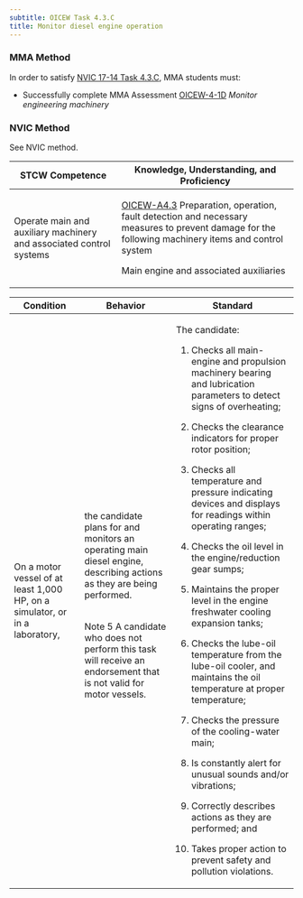 ```yaml
---
subtitle: OICEW Task 4.3.C 
title: Monitor diesel engine operation
---
```



### MMA Method

In order to satisfy  [NVIC 17-14  Task  4.3.C]({{site.baseurl}}/assets/images/nvic-17-14.pdf), MMA students must:

* Successfully complete MMA Assessment [OICEW-4-1D]({{site.baseurl}}/assessments/Engine/OICEW-4-1D) *Monitor engineering machinery*


### NVIC Method

<a onclick="togglevisibility('nvic_methods')" >See NVIC method.</a>

<div id='nvic_methods' class='hide'>

<table>
<thead>
<tr>
<th class='forty'> STCW Competence </th>
<th class='sixty'> Knowledge, Understanding, and Proficiency </th>
</tr>
</thead>




<tbody>
<tr><td markdown='1'>

Operate main and auxiliary machinery and associated control systems

</td><td markdown='1'>

[OICEW-A4.3](../../tables/31.html#OICEW-A4.3) Preparation, operation, fault detection and necessary measures to prevent damage for the following machinery items and control system 

Main engine and associated auxiliaries

</td></tr>


</tbody>
</table>


<table>
<thead>
<tr><th class='twenty'>  Condition </th><th class='twenty'> Behavior </th><th  class='sixty'>Standard </th></tr>
</thead>
<tbody >



<tr><td markdown='1'>

On a motor vessel of at least 1,000 HP, on a simulator, or in a laboratory,

</td><td markdown='1'>

the candidate plans for and monitors an operating main diesel engine, describing actions as they are being performed.

<br>

<div class="tooltip">Note 5
<span class="tooltiptext">
A candidate who does not perform this task will receive an endorsement that is not valid for motor vessels.
</span>
</div>


</td><td markdown='1'>

The candidate:

1. Checks all main-engine and propulsion machinery bearing and lubrication parameters  to detect signs of overheating;

2. Checks the clearance indicators for proper rotor position;

3. Checks all temperature and pressure indicating devices and displays for readings within operating ranges;

4. Checks the oil level in the engine/reduction gear sumps;

5. Maintains the proper level in the engine freshwater cooling expansion tanks;

6. Checks the lube-oil temperature from the lube-oil cooler, and maintains the oil temperature at proper temperature;

7. Checks the pressure of the cooling-water main;

8. Is constantly alert for unusual sounds and/or vibrations;

9. Correctly describes actions as they are performed; and

10. Takes proper action to prevent safety and pollution violations.

</td></tr>
</tbody>
</table>
</div>
